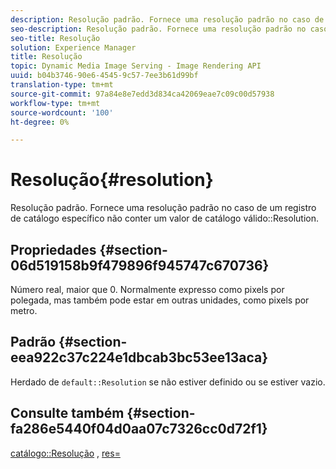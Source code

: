 ```yaml
---
description: Resolução padrão. Fornece uma resolução padrão no caso de um registro de catálogo específico não conter um valor válido de Resolução de catálogo.
seo-description: Resolução padrão. Fornece uma resolução padrão no caso de um registro de catálogo específico não conter um valor válido de Resolução de catálogo.
seo-title: Resolução
solution: Experience Manager
title: Resolução
topic: Dynamic Media Image Serving - Image Rendering API
uuid: b04b3746-90e6-4545-9c57-7ee3b61d99bf
translation-type: tm+mt
source-git-commit: 97a84e8e7edd3d834ca42069eae7c09c00d57938
workflow-type: tm+mt
source-wordcount: '100'
ht-degree: 0%

---
```



# Resolução{#resolution}

Resolução padrão. Fornece uma resolução padrão no caso de um registro de catálogo específico não conter um valor de catálogo válido::Resolution.

## Propriedades {#section-06d519158b9f479896f945747c670736}

Número real, maior que 0. Normalmente expresso como pixels por polegada, mas também pode estar em outras unidades, como pixels por metro.

## Padrão {#section-eea922c37c224e1dbcab3bc53ee13aca}

Herdado de `default::Resolution` se não estiver definido ou se estiver vazio.

## Consulte também {#section-fa286e5440f04d0aa07c7326cc0d72f1}

[catálogo::Resolução](../../../../../ir-api/material-cat/image-rendering-api-ref/c-ir-material-catalog/c-ir-material-data-reference/r-ir-resolution-dataref.md#reference-6a2d64c2d72b438fade58a3391569da7) ,  [res=](../../../../../ir-api/http-protocol/image-rendering-api-ref/c-ir-http-protocol-ref/c-ir-http-protocol-command-reference/r-ir-res.md#reference-0ad9de8887144c83a6db97b4994f7c04)
